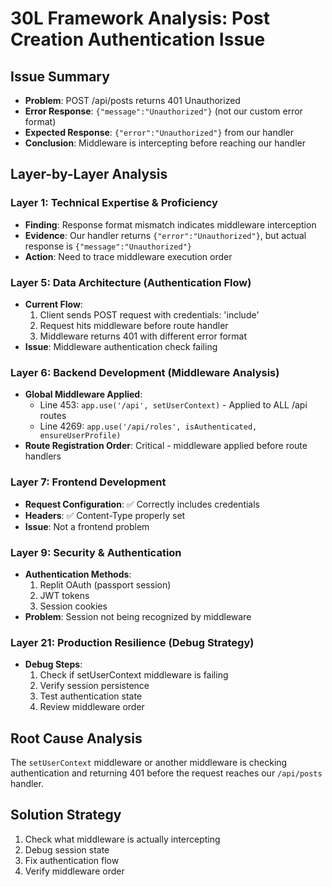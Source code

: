 # 30L Framework Analysis: Post Creation Authentication Issue

## Issue Summary
- **Problem**: POST /api/posts returns 401 Unauthorized
- **Error Response**: `{"message":"Unauthorized"}` (not our custom error format)
- **Expected Response**: `{"error":"Unauthorized"}` from our handler
- **Conclusion**: Middleware is intercepting before reaching our handler

## Layer-by-Layer Analysis

### Layer 1: Technical Expertise & Proficiency
- **Finding**: Response format mismatch indicates middleware interception
- **Evidence**: Our handler returns `{"error":"Unauthorized"}`, but actual response is `{"message":"Unauthorized"}`
- **Action**: Need to trace middleware execution order

### Layer 5: Data Architecture (Authentication Flow)
- **Current Flow**: 
  1. Client sends POST request with credentials: 'include'
  2. Request hits middleware before route handler
  3. Middleware returns 401 with different error format
- **Issue**: Middleware authentication check failing

### Layer 6: Backend Development (Middleware Analysis)
- **Global Middleware Applied**:
  - Line 453: `app.use('/api', setUserContext)` - Applied to ALL /api routes
  - Line 4269: `app.use('/api/roles', isAuthenticated, ensureUserProfile)`
- **Route Registration Order**: Critical - middleware applied before route handlers

### Layer 7: Frontend Development
- **Request Configuration**: ✅ Correctly includes credentials
- **Headers**: ✅ Content-Type properly set
- **Issue**: Not a frontend problem

### Layer 9: Security & Authentication
- **Authentication Methods**:
  1. Replit OAuth (passport session)
  2. JWT tokens
  3. Session cookies
- **Problem**: Session not being recognized by middleware

### Layer 21: Production Resilience (Debug Strategy)
- **Debug Steps**:
  1. Check if setUserContext middleware is failing
  2. Verify session persistence
  3. Test authentication state
  4. Review middleware order

## Root Cause Analysis
The `setUserContext` middleware or another middleware is checking authentication and returning 401 before the request reaches our `/api/posts` handler.

## Solution Strategy
1. Check what middleware is actually intercepting
2. Debug session state
3. Fix authentication flow
4. Verify middleware order